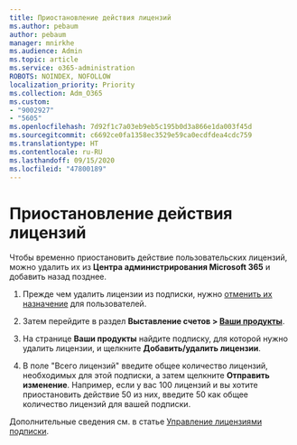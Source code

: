 ```yaml
---
title: Приостановление действия лицензий
ms.author: pebaum
author: pebaum
manager: mnirkhe
ms.audience: Admin
ms.topic: article
ms.service: o365-administration
ROBOTS: NOINDEX, NOFOLLOW
localization_priority: Priority
ms.collection: Adm_O365
ms.custom:
- "9002927"
- "5605"
ms.openlocfilehash: 7d92f1c7a03eb9eb5c195b0d3a866e1da003f45d
ms.sourcegitcommit: c6692ce0fa1358ec3529e59ca0ecdfdea4cdc759
ms.translationtype: HT
ms.contentlocale: ru-RU
ms.lasthandoff: 09/15/2020
ms.locfileid: "47800189"
---
```

# <a name="suspend-or-pause-licenses"></a>Приостановление действия лицензий

Чтобы временно приостановить действие пользовательских лицензий, можно удалить их из **Центра администрирования Microsoft 365** и добавить назад позднее.

1. Прежде чем удалить лицензии из подписки, нужно [отменить их назначение](https://docs.microsoft.com/microsoft-365/admin/manage/remove-licenses-from-users?view=o365-worldwide) для пользователей.

2. Затем перейдите в раздел **Выставление счетов > [Ваши продукты](https://go.microsoft.com/fwlink/p/?linkid=842054)**.

3. На странице **Ваши продукты** найдите подписку, для которой нужно удалить лицензии, и щелкните **Добавить/удалить лицензии**.

4. В поле "Всего лицензий" введите общее количество лицензий, необходимых для этой подписки, а затем щелкните **Отправить изменение**. Например, если у вас 100 лицензий и вы хотите приостановить действие 50 из них, введите 50 как общее количество лицензий для вашей подписки.

Дополнительные сведения см. в статье [Управление лицензиями подписки](https://docs.microsoft.com/microsoft-365/commerce/licenses/buy-licenses?view=o365-worldwide).
